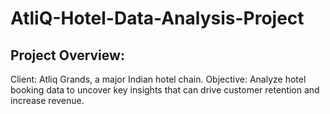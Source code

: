 # AtliQ-Hotel-Data-Analysis-Project

## **Project Overview:**
Client: Atliq Grands, a major Indian hotel chain.
Objective: Analyze hotel booking data to uncover key insights that can drive customer retention and increase revenue.

